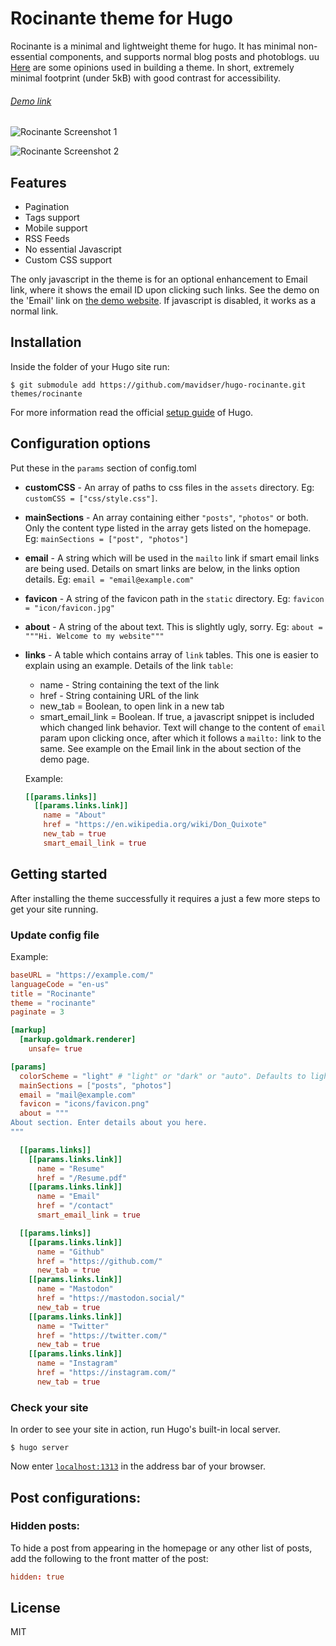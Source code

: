 # Rocinante theme for Hugo

Rocinante is a minimal and lightweight theme for hugo. It has minimal non-essential components, and supports normal blog posts and photoblogs.
uu
[Here][1] are some opinions used in building a theme. In short, extremely minimal footprint (under 5kB) with good contrast for accessibility.

######  [Demo link](https://sidverma.io/hugo-rocinante/)

![Rocinante Screenshot 1](https://raw.githubusercontent.com/mavidser/hugo-rocinante/master/images/tn.png)

![Rocinante Screenshot 2](https://raw.githubusercontent.com/mavidser/hugo-rocinante/master/images/screenshot.png)

## Features

- Pagination
- Tags support
- Mobile support
- RSS Feeds
- No essential Javascript
- Custom CSS support

The only javascript in the theme is for an optional enhancement to Email link, where it shows the email ID upon clicking such links. See the demo on the 'Email' link on [the demo website](https://sidverma.io/hugo-rocinante/). If javascript is disabled, it works as a normal link.

## Installation

Inside the folder of your Hugo site run:

    $ git submodule add https://github.com/mavidser/hugo-rocinante.git themes/rocinante

For more information read the official [setup guide](//gohugo.io/overview/installing/) of Hugo.

## Configuration options

Put these in the `params` section of config.toml

- **customCSS** - An array of paths to css files in the `assets` directory. Eg: `customCSS = ["css/style.css"]`.
- **mainSections** - An array containing either `"posts"`, `"photos"` or both. Only the content type listed in the array gets listed on the homepage. Eg: `mainSections = ["post", "photos"]`
- **email** - A string which will be used in the `mailto` link if smart email links are being used. Details on smart links are below, in the links option details. Eg: `email = "email@example.com"`
- **favicon** - A string of the favicon path in the `static` directory.  Eg: `favicon = "icon/favicon.jpg"`
- **about** - A string of the about text. This is slightly ugly, sorry. Eg: `about = """Hi. Welcome to my website"""`
- **links** - A table which contains array of `link` tables. This one is easier to explain using an example. Details of the link `table`:
  - name - String containing the text of the link
  - href - String containing URL of the link
  - new_tab = Boolean, to open link in a new tab
  - smart_email_link = Boolean. If true, a javascript snippet is included which changed link behavior. Text will change to the content of `email` param upon clicking once, after which it follows a `mailto:` link to the same. See example on the Email link in the about section of the demo page.

  Example:
  ```toml
  [[params.links]]
    [[params.links.link]]
      name = "About"
      href = "https://en.wikipedia.org/wiki/Don_Quixote"
      new_tab = true
      smart_email_link = true
  ```

## Getting started

After installing the theme successfully it requires a just a few more steps to get your site running.

### Update config file

Example:

```toml
baseURL = "https://example.com/"
languageCode = "en-us"
title = "Rocinante"
theme = "rocinante"
paginate = 3

[markup]
  [markup.goldmark.renderer]
    unsafe= true

[params]
  colorScheme = "light" # "light" or "dark" or "auto". Defaults to light.
  mainSections = ["posts", "photos"]
  email = "mail@example.com"
  favicon = "icons/favicon.png"
  about = """
About section. Enter details about you here.
"""

  [[params.links]]
    [[params.links.link]]
      name = "Resume"
      href = "/Resume.pdf"
    [[params.links.link]]
      name = "Email"
      href = "/contact"
      smart_email_link = true

  [[params.links]]
    [[params.links.link]]
      name = "Github"
      href = "https://github.com/"
      new_tab = true
    [[params.links.link]]
      name = "Mastodon"
      href = "https://mastodon.social/"
      new_tab = true
    [[params.links.link]]
      name = "Twitter"
      href = "https://twitter.com/"
      new_tab = true
    [[params.links.link]]
      name = "Instagram"
      href = "https://instagram.com/"
      new_tab = true
```

### Check your site

In order to see your site in action, run Hugo's built-in local server.

`$ hugo server`

Now enter [`localhost:1313`](http://localhost:1313/) in the address bar of your browser.

## Post configurations:

### Hidden posts:

To hide a post from appearing in the homepage or any other list of posts, add the following to the front matter of the post:

```toml
hidden: true
```

## License

MIT

[1]: https://sidverma.io/2020/03/07/website-updates#the-theme
